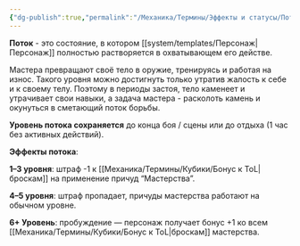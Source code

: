 ```yaml
---
{"dg-publish":true,"permalink":"/Механика/Термины/Эффекты и статусы/Поток/","noteIcon":"","created":"2025-09-07T13:19:28.006+03:00","updated":"2025-09-04T12:10:45.286+03:00"}
---
```




**Поток** - это состояние, в котором [[system/templates/Персонаж\|Персонаж]] полностью растворяется в охватывающем его действе. 

Мастера превращают своё тело в оружие, тренируясь и работая на износ. Такого уровня можно достигнуть только утратив жалость к себе и к своему телу. Поэтому в периоды застоя, тело каменеет и утрачивает свои навыки, а задача мастера - расколоть камень и окунуться в сметающий поток борьбы. 

**Уровень потока сохраняется** до конца боя / сцены или до отдыха (1 час без активных действий).


**Эффекты потока**:

**1–3 уровня**: штраф -1 к [[Механика/Термины/Кубики/Бонус к ToL\|броскам]] на применение причуд “Мастерства”. 

**4–5 уровня**: штраф пропадает, причуды мастерства работают на обычном уровне. 

**6+ Уровень**: пробуждение — персонаж получает бонус +1 ко всем [[Механика/Термины/Кубики/Бонус к ToL\|броскам]] мастерства.
